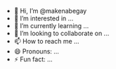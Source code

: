 - 👋 Hi, I’m @makenabegay
- 👀 I’m interested in ...
- 🌱 I’m currently learning ...
- 💞️ I’m looking to collaborate on ...
- 📫 How to reach me ...
- 😄 Pronouns: ...
- ⚡ Fun fact: ...

<!---
makenabegay/makenabegay is a ✨ special ✨ repository because its `README.md` (this file) appears on your GitHub profile.
You can click the Preview link to take a look at your changes.
--->
